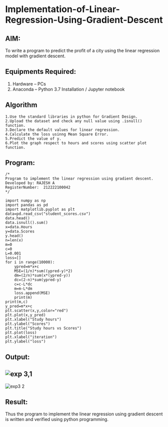 # Implementation-of-Linear-Regression-Using-Gradient-Descent

## AIM:
To write a program to predict the profit of a city using the linear regression model with gradient descent.

## Equipments Required:
1. Hardware – PCs
2. Anaconda – Python 3.7 Installation / Jupyter notebook

## Algorithm
```
1.Use the standard libraries in python for Gradient Design.
2.Upload the dataset and check any null value using .isnull() function.
3.Declare the default values for linear regression.
4.Calculate the loss usinng Mean Square Error.
5.Predict the value of y.
6.Plot the graph respect to hours and scores using scatter plot function.
```
## Program:
```
/*
Program to implement the linear regression using gradient descent.
Developed by: RAJESH A
RegisterNumber:  212222100042
*/
```
```PY
import numpy as np
import pandas as pd
import matplotlib.pyplot as plt
data=pd.read_csv("student_scores.csv")
data.head()
data.isnull().sum()
x=data.Hours
y=data.Scores
y.head()
n=len(x)
m=0
c=0
L=0.001
loss=[]
for i in range(10000):
    ypred=m*x+c
    MSE=(1/n)*sum((ypred-y)*2)
    dm=(2/n)*sum(x*(ypred-y))
    dc=(2-n)*sum(ypred-y)
    c=c-L*dc
    m=m-L*dm
    loss.append(MSE)
    print(m)
print(m,c)
y_pred=m*x+c
plt.scatter(x,y,color="red")
plt.plot(x,y_pred)
plt.xlabel("Study hours")
plt.ylabel("Scores")
plt.title("Study hours vs Scores")
plt.plot(loss)
plt.xlabel("iteration")
plt.ylabel("loss")
```

## Output:
## ![exp 3,1](https://github.com/Rajeshanbu/Implementation-of-Linear-Regression-Using-Gradient-Descent/assets/118924713/65d9ffb2-e9f0-4d31-918b-42a01d9c426b)
![exp3 2](https://github.com/Rajeshanbu/Implementation-of-Linear-Regression-Using-Gradient-Descent/assets/118924713/29601a3a-6e30-4b47-b2a8-464ae90f8d2a)


## Result:
Thus the program to implement the linear regression using gradient descent is written and verified using python programming.
